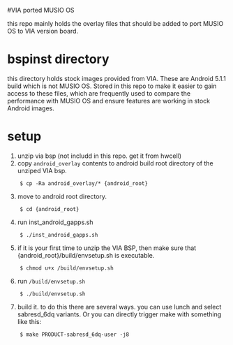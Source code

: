 #VIA ported MUSIO OS

this repo mainly holds the overlay files that should be added to port MUSIO OS to VIA version board.

# bspinst directory

this directory holds stock images provided from VIA. These are Android 5.1.1 build which is not MUSIO OS. Stored in this repo to make it easier to gain access to these files, which are frequently used to compare the performance with MUSIO OS and ensure features are working in stock Android images.

# setup

1. unzip via bsp (not includd in this repo. get it from hwcell)
2. copy `android_overlay` contents to android build root directory of the unziped VIA bsp.
```
	$ cp -Ra android_overlay/* {android_root}
```
3. move to android root directory.
```
	$ cd {android_root}
```

4. run inst_android_gapps.sh
```
	$ ./inst_android_gapps.sh
```

5. if it is your first time to unzip the VIA BSP, then make sure that {android_root}/build/envsetup.sh is executable.
```
	$ chmod u+x /build/envsetup.sh
```
6. run `/build/envsetup.sh`
```
	$ ./build/envsetup.sh
```
7. build it. to do this there are several ways. you can use lunch and select sabresd_6dq variants. Or you can directly trigger make with something like this:
```
	$ make PRODUCT-sabresd_6dq-user -j8
```


